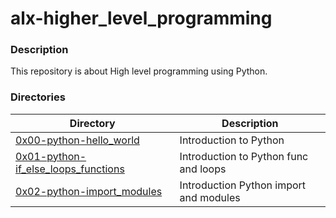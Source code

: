 # alx-higher_level_programming

### Description
This repository is about High level programming using Python.

### Directories
| Directory | Description |
| ------ | ------ |
| [0x00-python-hello_world](https://github.com/MinaSamirSaad/alx-higher_level_programming/tree/main/0x00-python-hello_world) | Introduction to Python |
| [0x01-python-if_else_loops_functions](https://github.com/MinaSamirSaad/alx-higher_level_programming/tree/main/0x01-python-if_else_loops_functions) | Introduction to Python func and loops |
| [0x02-python-import_modules](https://github.com/MinaSamirSaad/alx-higher_level_programming/tree/main/0x02-python-import_modules) | Introduction Python import and modules |
